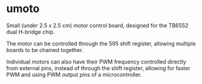 umoto
=====

Small (under 2.5 x 2.5 cm) motor control board, designed for the TB6552 dual H-bridge chip.

The motor can be controlled through the 595 shift register, allowing multiple boards to be chained together.

Individual motors can also have their PWM frequency controlled directly from external pins, instead of through the shift register, allowing for faster PWM and using PWM output pins of a microcontroller.


